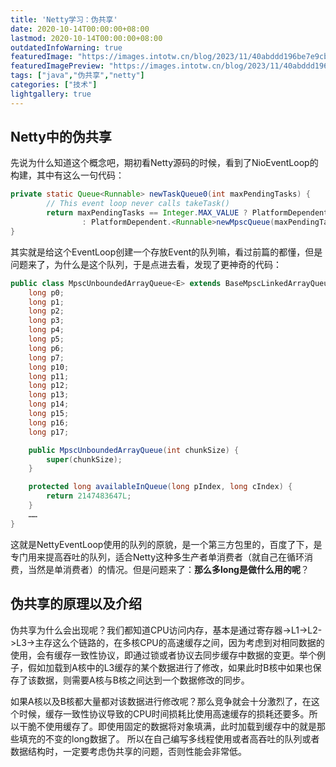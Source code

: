 ```yaml
---
title: 'Netty学习：伪共享'
date: 2020-10-14T00:00:00+08:00
lastmod: 2020-10-14T00:00:00+08:00
outdatedInfoWarning: true
featuredImage: "https://images.intotw.cn/blog/2023/11/40abddd196be7e9cb79b83534d4983a4.webp"
featuredImagePreview: "https://images.intotw.cn/blog/2023/11/40abddd196be7e9cb79b83534d4983a4.webp"
tags: ["java","伪共享","netty"]
categories: ["技术"]
lightgallery: true
---
```


## Netty中的伪共享
先说为什么知道这个概念吧，期初看Netty源码的时候，看到了NioEventLoop的构建，其中有这么一句代码：
```java
private static Queue<Runnable> newTaskQueue0(int maxPendingTasks) {
        // This event loop never calls takeTask()
        return maxPendingTasks == Integer.MAX_VALUE ? PlatformDependent.<Runnable>newMpscQueue()
                : PlatformDependent.<Runnable>newMpscQueue(maxPendingTasks);
}
```
其实就是给这个EventLoop创建一个存放Event的队列嘛，看过前篇的都懂，但是问题来了，为什么是这个队列，于是点进去看，发现了更神奇的代码：
```java
public class MpscUnboundedArrayQueue<E> extends BaseMpscLinkedArrayQueue<E> {
    long p0;
    long p1;
    long p2;
    long p3;
    long p4;
    long p5;
    long p6;
    long p7;
    long p10;
    long p11;
    long p12;
    long p13;
    long p14;
    long p15;
    long p16;
    long p17;

    public MpscUnboundedArrayQueue(int chunkSize) {
        super(chunkSize);
    }

    protected long availableInQueue(long pIndex, long cIndex) {
        return 2147483647L;
    }
    ……
}
```
这就是NettyEventLoop使用的队列的原貌，是一个第三方包里的，百度了下，是专门用来提高吞吐的队列，适合Netty这种多生产者单消费者（就自己在循环消费，当然是单消费者）的情况。但是问题来了：**那么多long是做什么用的呢**？

## 伪共享的原理以及介绍
伪共享为什么会出现呢？我们都知道CPU访问内存，基本是通过寄存器->L1->L2->L3->主存这么个链路的，在多核CPU的高速缓存之间，因为考虑到对相同数据的使用，会有缓存一致性协议，即通过锁或者协议去同步缓存中数据的变更。举个例子，假如加载到A核中的L3缓存的某个数据进行了修改，如果此时B核中如果也保存了该数据，则需要A核与B核之间达到一个数据修改的同步。

如果A核以及B核都大量都对该数据进行修改呢？那么竞争就会十分激烈了，在这个时候，缓存一致性协议导致的CPU时间损耗比使用高速缓存的损耗还要多。所以干脆不使用缓存了。即使用固定的数据将对象填满，此时加载到缓存中的就是那些填充的不变的long数据了。
所以在自己编写多线程使用或者高吞吐的队列或者数据结构时，一定要考虑伪共享的问题，否则性能会非常低。
